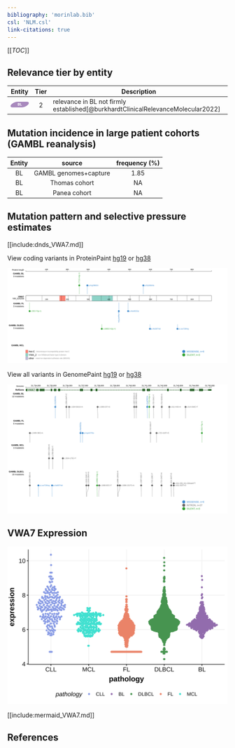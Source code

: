 ```yaml
---
bibliography: 'morinlab.bib'
csl: 'NLM.csl'
link-citations: true
---
```

[[_TOC_]]


## Relevance tier by entity

|Entity|Tier|Description                           |
|:------:|:----:|--------------------------------------|
|![BL](images/icons/BL_tier2.png)    |2   |relevance in BL not firmly established[@burkhardtClinicalRelevanceMolecular2022]|

## Mutation incidence in large patient cohorts (GAMBL reanalysis)

|Entity|source               |frequency (%)|
|:------:|:---------------------:|:-------------:|
|BL    |GAMBL genomes+capture|1.85         |
|BL    |Thomas cohort        |  NA         |
|BL    |Panea cohort         |  NA         |

## Mutation pattern and selective pressure estimates

[[include:dnds_VWA7.md]]




View coding variants in ProteinPaint [hg19](https://morinlab.github.io/LLMPP/GAMBL/VWA7_protein.html)  or [hg38](https://morinlab.github.io/LLMPP/GAMBL/VWA7_protein_hg38.html)

![](images/proteinpaint/VWA7_NM_025258.svg)

View all variants in GenomePaint [hg19](https://morinlab.github.io/LLMPP/GAMBL/VWA7.html)  or [hg38](https://morinlab.github.io/LLMPP/GAMBL/VWA7_hg38.html)

![](images/proteinpaint/VWA7.svg)

## VWA7 Expression
![](images/gene_expression/VWA7_by_pathology.svg)
<!-- ORIGIN: burkhardtClinicalRelevanceMolecular2022b -->
<!-- BL: burkhardtClinicalRelevanceMolecular2022b -->

[[include:mermaid_VWA7.md]]

## References
